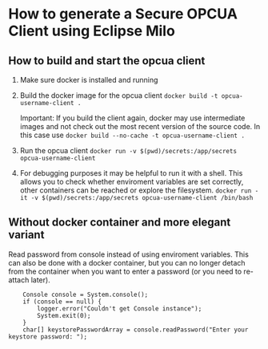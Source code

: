# How to generate a Secure OPCUA Client using Eclipse Milo

## How to build and start the opcua client

1. Make sure docker is installed and running

2. Build the docker image for the opcua client
    `docker build -t opcua-username-client .`
    
   Important: If you build the client again, docker may use intermediate images and not check out the most recent version of the source code. 
   In this case use `docker build --no-cache -t opcua-username-client .`

3. Run the opcua client
    `docker run -v $(pwd)/secrets:/app/secrets opcua-username-client`
    
4. For debugging purposes it may be helpful to run it with a shell. 
    This allows you to check whether enviroment variables are set correctly, other containers can be reached or explore the filesystem.
    `docker run -it -v $(pwd)/secrets:/app/secrets opcua-username-client /bin/bash`
    
## Without docker container and more elegant variant

Read password from console instead of using enviroment variables. This can also be done with a docker container, but you can no longer
detach from the container when you want to enter a password (or you need to re-attach later).

        Console console = System.console();
        if (console == null) {
            logger.error("Couldn't get Console instance");
            System.exit(0);
        }
        char[] keystorePasswordArray = console.readPassword("Enter your keystore password: ");